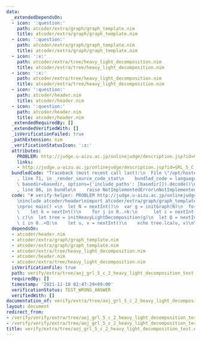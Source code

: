 ```yaml
---
data:
  _extendedDependsOn:
  - icon: ':question:'
    path: atcoder/extra/graph/graph_template.nim
    title: atcoder/extra/graph/graph_template.nim
  - icon: ':question:'
    path: atcoder/extra/graph/graph_template.nim
    title: atcoder/extra/graph/graph_template.nim
  - icon: ':x:'
    path: atcoder/extra/tree/heavy_light_decomposition.nim
    title: atcoder/extra/tree/heavy_light_decomposition.nim
  - icon: ':x:'
    path: atcoder/extra/tree/heavy_light_decomposition.nim
    title: atcoder/extra/tree/heavy_light_decomposition.nim
  - icon: ':question:'
    path: atcoder/header.nim
    title: atcoder/header.nim
  - icon: ':question:'
    path: atcoder/header.nim
    title: atcoder/header.nim
  _extendedRequiredBy: []
  _extendedVerifiedWith: []
  _isVerificationFailed: true
  _pathExtension: nim
  _verificationStatusIcon: ':x:'
  attributes:
    PROBLEM: http://judge.u-aizu.ac.jp/onlinejudge/description.jsp?id=GRL_5_C
    links:
    - http://judge.u-aizu.ac.jp/onlinejudge/description.jsp?id=GRL_5_C
  bundledCode: "Traceback (most recent call last):\n  File \"/opt/hostedtoolcache/Python/3.10.0/x64/lib/python3.10/site-packages/onlinejudge_verify/documentation/build.py\"\
    , line 71, in _render_source_code_stat\n    bundled_code = language.bundle(stat.path,\
    \ basedir=basedir, options={'include_paths': [basedir]}).decode()\n  File \"/opt/hostedtoolcache/Python/3.10.0/x64/lib/python3.10/site-packages/onlinejudge_verify/languages/nim.py\"\
    , line 86, in bundle\n    raise NotImplementedError\nNotImplementedError\n"
  code: "# verify-helper: PROBLEM http://judge.u-aizu.ac.jp/onlinejudge/description.jsp?id=GRL_5_C\n\
    \ninclude atcoder/header\nimport atcoder/extra/graph/graph_template\nimport atcoder/extra/tree/heavy_light_decomposition\n\
    \nproc main() =\n  let N = nextInt()\n  var g = initGraph(N)\n  for i in 0..<N:\n\
    \    let k = nextInt()\n    for j in 0..<k:\n      let c = nextInt()\n      g.addBiEdge(i,\
    \ c)\n  let tree = initHeavyLightDecomposition(g)\n  let Q = nextInt()\n  for\
    \ i in 0..<Q:\n    let u, v = nextInt()\n    echo tree.lca(u, v)\n\nmain()\n"
  dependsOn:
  - atcoder/header.nim
  - atcoder/extra/graph/graph_template.nim
  - atcoder/extra/graph/graph_template.nim
  - atcoder/extra/tree/heavy_light_decomposition.nim
  - atcoder/header.nim
  - atcoder/extra/tree/heavy_light_decomposition.nim
  isVerificationFile: true
  path: verify/extra/tree/aoj_grl_5_c_2_heavy_light_decomposition_test.nim
  requiredBy: []
  timestamp: '2021-11-18 02:47:29+09:00'
  verificationStatus: TEST_WRONG_ANSWER
  verifiedWith: []
documentation_of: verify/extra/tree/aoj_grl_5_c_2_heavy_light_decomposition_test.nim
layout: document
redirect_from:
- /verify/verify/extra/tree/aoj_grl_5_c_2_heavy_light_decomposition_test.nim
- /verify/verify/extra/tree/aoj_grl_5_c_2_heavy_light_decomposition_test.nim.html
title: verify/extra/tree/aoj_grl_5_c_2_heavy_light_decomposition_test.nim
---
```

